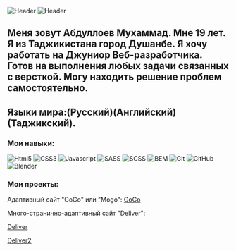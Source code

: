 ![Header](https://github.com/MMII0220/Summary/blob/main/assets/name.jpg)
![Header](<img src="./assets/oaKoz0Rmbj4.jpg" />)

## Меня зовут Абдуллоев Мухаммад. Мне 19 лет. Я из Таджикистана город Душанбе. Я хочу работать на Джуниор Веб-разработчика. Готов на выполнения любых задачи связанных с версткой. Могу находить решение проблем самостоятельно.

## Языки мира:(Русский)(Английский)(Таджикский).

### Мои навыки:

![Html5](https://img.shields.io/badge/-Html5-df6e08?style=for-the-badge&logo=Html5&logoColor=efecec)
![CSS3](https://img.shields.io/badge/-CSS3-df6e08?style=for-the-badge&logo=CSS3&logoColor=606de0)
![Javascript](https://img.shields.io/badge/-Javascript-df6e08?style=for-the-badge&logo=Javascript&logoColor=f4e216)
![SASS](https://img.shields.io/badge/-SASS-df6e08?style=for-the-badge&logo=SASS&logoColor=f41d6f)
![SCSS](https://img.shields.io/badge/-SCSS-df6e08?style=for-the-badge&logo=SCSS&logoColor=ff0000)
![BEM](https://img.shields.io/badge/-BEM-df6e08?style=for-the-badge&logo=BEM&logoColor=1b1b1b)
![Git](https://img.shields.io/badge/-Git-df6e08?style=for-the-badge&logo=Git&logoColor=000000)
![GitHub](https://img.shields.io/badge/-GitHub-df6e08?style=for-the-badge&logo=GitHub&logoColor=000000)
![Blender](https://img.shields.io/badge/-Blender-df6e08?style=for-the-badge&logo=Blender&logoColor=fcbf28)

### Мои проекты:

Адаптивный сайт "GoGo" или "Mogo": <a href="https://mmii0220.github.io/GoGo/">GoGo</a>

Много-странично-адаптивный сайт "Deliver":

<a href="https://mmii0220.github.io/deliver/">Deliver</a>

<a href="https://mmii0220.github.io/deliver2/">Deliver2</a>

